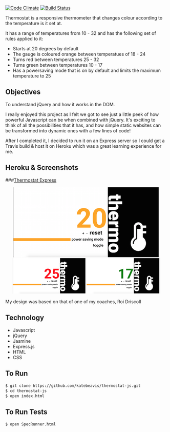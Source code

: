 [![Code Climate](https://codeclimate.com/github/katebeavis/thermostat-express/badges/gpa.svg)](https://codeclimate.com/github/katebeavis/thermostat-express) [![Build Status](https://travis-ci.org/katebeavis/thermostat-express.svg?branch=master)](https://travis-ci.org/katebeavis/thermostat-express)

Thermostat is a responsive thermometer that changes colour according to the temperature is it set at.

It has a range of temperatures from 10 - 32 and has the following set of rules applied to it:
- Starts at 20 degrees by default
- The gauge is coloured orange between temperatues of 18 - 24
- Turns red between temperatures 25 - 32
- Turns green between temperatures 10 - 17
- Has a powersaving mode that is on by default and limits the maximum temperature to 25

## Objectives
To understand jQuery and how it works in the DOM.

I really enjoyed this project as I felt we got to see just a little peek of how powerful Javascript can be when combined with jQuery. It's exciting to think of all the possibilities that it has, and how simple static websites can be transformed into dynamic ones with a few lines of code!

After I completed it, I decided to run it on an Express server so I could get a Travis build & host it on Heroku which was a great learning experience for me.

## Heroku & Screenshots
###[Thermostat Express](https://thermostat-express.herokuapp.com)
<div align="center">
  <img width="90%" src="public/img/orange-thermo.png">
</div>
<div align="center">
  <img width="45%" src="public/img/red-thermo.png">
  <img width="45%" src="public/img/green-thermo.png">
</div>


My design was based on that of one of my coaches, Roi Driscoll

## Technology
- Javascript
- jQuery
- Jasmine
- Express.js
- HTML
- CSS

## To Run
```
$ git clone https://github.com/katebeavis/thermostat-js.git
$ cd thermostat-js
$ open index.html
```

## To Run Tests
```
$ open SpecRunner.html
```

